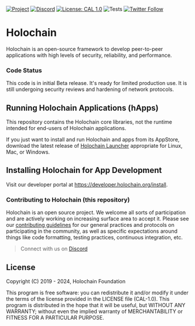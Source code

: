 [![Project](https://img.shields.io/badge/Project-Holochain-blue.svg?style=flat-square)](http://holochain.org/)
[![Discord](https://img.shields.io/badge/Discord-blue.svg?style=flat-square)](https://discord.gg/k55DS5dmPH)
[![License: CAL 1.0](https://img.shields.io/badge/License-CAL%201.0-blue.svg)](https://github.com/holochain/cryptographic-autonomy-license)
![Tests](https://github.com/holochain/holochain/actions/workflows/release.yml/badge.svg)
[![Twitter Follow](https://img.shields.io/twitter/follow/holochain.svg?style=social&label=Follow)](https://twitter.com/holochain)


# Holochain

Holochain is an open-source framework to develop peer-to-peer applications with high levels of security, reliability, and performance.

### Code Status

This code is in initial Beta release. It's ready for limited production use. It is still undergoing security reviews and hardening of network protocols. 

## Running Holochain Applications (hApps)

This repository contains the Holochain core libraries, not the runtime intended for end-users of Holochain applications.

If you just want to install and run Holochain and apps from its AppStore, download the latest release of [Holochain Launcher](https://github.com/holochain/launcher/releases) appropriate for Linux, Mac, or Windows. 

## Installing Holochain for App Development

Visit our developer portal at https://developer.holochain.org/install.

### Contributing to Holochain (this repository)

Holochain is an open source project. We welcome all sorts of participation and are actively working on increasing surface area to accept it. Please see our [contributing guidelines](/CONTRIBUTING.md) for our general practices and protocols on participating in the community, as well as specific expectations around things like code formatting, testing practices, continuous integration, etc.

> Connect with us on [Discord](https://discord.gg/MwPvM4Vffg)

## License

Copyright (C) 2019 - 2024, Holochain Foundation

This program is free software: you can redistribute it and/or modify it under the terms of the license
provided in the LICENSE file (CAL-1.0). This program is distributed in the hope that it will be useful,
but WITHOUT ANY WARRANTY; without even the implied warranty of MERCHANTABILITY or FITNESS FOR A PARTICULAR
PURPOSE.
